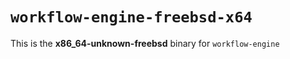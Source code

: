 # `workflow-engine-freebsd-x64`

This is the **x86_64-unknown-freebsd** binary for `workflow-engine`
